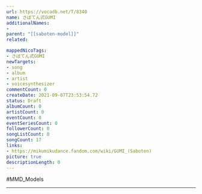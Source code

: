```yaml
---
url: https://vocadb.net/T/8340
name: さぼてん式GUMI
additionalNames: 
- 
parent: "[[saboten-model]]"
related:

mappedNicoTags:
- さぼてん式GUMI
newTargets:
- song
- album
- artist
- voicesynthesizer
commentCount: 0
createDate: 2021-09-07T23:53:54.72
status: Draft
albumCount: 0
artistCount: 0
eventCount: 0
eventSeriesCount: 0
followerCount: 0
songListCount: 0
songCount: 17
links: 
- https://mikumikudance.fandom.com/wiki/GUMI_(Saboten)
picture: true
descriptionLength: 0
---
```


#MMD_Models



---

